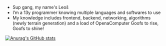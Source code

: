- Sup gang, my name's Leoš
- I’m a 13y programmer knowing multiple languages and softwares to use
- My knowledge includes frontend, backend, networking, algorithms (newly terrain generation) and a load of OpenaComputer
Goofs to rise, Goofs to shine!

[![Anurag's GitHub stats](https://github-readme-stats.vercel.app/api?username=LeosPetzold)](https://github.com/anuraghazra/github-readme-stats)
